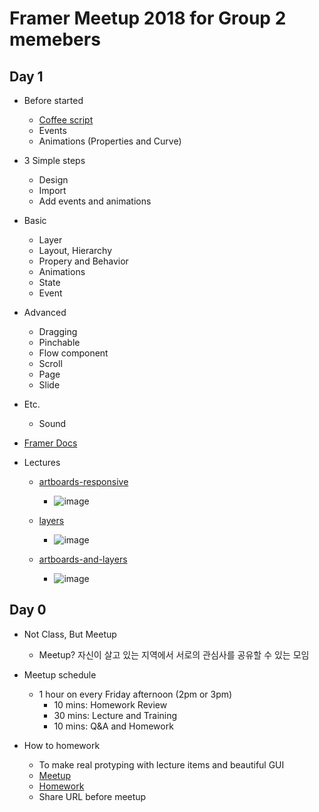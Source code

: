 
Framer Meetup 2018 for Group 2 memebers
===

Day 1
---
* Before started
    - [Coffee script](https://framer.com/getstarted/guides/programming)
    - Events
    - Animations (Properties and Curve)

* 3 Simple steps
    - Design
    - Import
    - Add events and animations

* Basic
    - Layer
    - Layout, Hierarchy
    - Propery and Behavior
    - Animations
    - State
    - Event

*  Advanced
    - Dragging
    - Pinchable
    - Flow component
    - Scroll
    - Page
    - Slide

*  Etc.
    - Sound

* [Framer Docs](https://framer.com/docs/)

* Lectures
    - [artboards-responsive](https://framer.cloud/hSKEm)
        - ![image](https://framer.cloud/hSKEm/framer/social-800x600.png?version=1)

    - [layers](https://framer.cloud/EsWQs/)
        - ![image](https://framer.cloud/EsWQs/framer/social-800x600.png?version=1)

    - [artboards-and-layers](https://framer.cloud/gJlGA/)
        - ![image](https://framer.cloud/gJlGA/framer/social-800x600.png?version=1)

Day 0
---
* Not Class, But Meetup
    - Meetup? 자신이 살고 있는 지역에서 서로의 관심사를 공유할 수 있는 모임

* Meetup schedule
    - 1 hour on every Friday afternoon (2pm or 3pm)
        - 10 mins: Homework Review
        - 30 mins: Lecture and Training 
        - 10 mins: Q&A and Homework

* How to homework
    - To make real protyping with lecture items and beautiful GUI
    - [Meetup](https://cdn.dribbble.com/users/975748/screenshots/4410234/002.gif)
    - [Homework](https://cdn.dribbble.com/users/1091757/screenshots/3733100/mess4.gif)
    - Share URL before meetup
   

